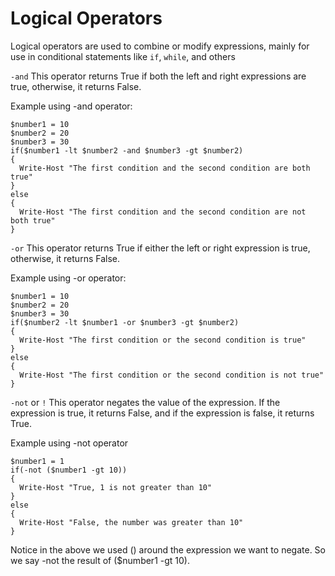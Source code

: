 # Logical Operators

Logical operators are used to combine or modify expressions, mainly for use in conditional statements like `if`, `while`, and others

`-and` This operator returns True if both the left and right expressions are true, otherwise, it returns False.

Example using -and operator:
```
$number1 = 10
$number2 = 20
$number3 = 30
if($number1 -lt $number2 -and $number3 -gt $number2)
{
  Write-Host "The first condition and the second condition are both true"
}
else
{
  Write-Host "The first condition and the second condition are not both true"
}
```
`-or` This operator returns True if either the left or right expression is true, otherwise, it returns False.

Example using -or operator:
```
$number1 = 10
$number2 = 20
$number3 = 30
if($number2 -lt $number1 -or $number3 -gt $number2)
{
  Write-Host "The first condition or the second condition is true"
}
else
{
  Write-Host "The first condition or the second condition is not true"
}
```
`-not` or `!` This operator negates the value of the expression. If the expression is true, it returns False, and if the expression is false, it returns True.

Example using -not operator
```
$number1 = 1
if(-not ($number1 -gt 10))
{
  Write-Host "True, 1 is not greater than 10"
}
else
{
  Write-Host "False, the number was greater than 10"
}
```
Notice in the above we used () around the expression we want to negate.  So we say -not the result of ($number1 -gt 10).

